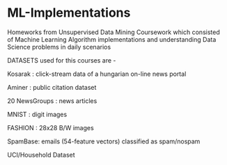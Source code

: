 # ML-Implementations
Homeworks from Unsupervised Data Mining Coursework which consisted of Machine Learning Algorithm implementations and understanding Data Science problems in daily scenarios



DATASETS used for this courses are - 

Kosarak : click-stream data of a hungarian on-line news portal

Aminer : public citation dataset

20 NewsGroups : news articles

MNIST : digit images

FASHION : 28x28 B/W images

SpamBase: emails (54-feature vectors) classified as spam/nospam

UCI/Household Dataset
